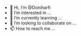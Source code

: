 - 👋 Hi, I’m @Doniharfi
- 👀 I’m interested in ...
- 🌱 I’m currently learning ...
- 💞️ I’m looking to collaborate on ...
- 📫 How to reach me ...

<!---
Doniharfi/Doniharfi is a ✨ special ✨ repository because its `README.md` (this file) appears on your GitHub profile.
You can click the Preview link to take a look at your changes.
--->
